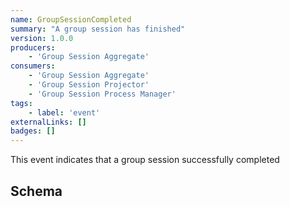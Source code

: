 ```yaml
---
name: GroupSessionCompleted
summary: "A group session has finished"
version: 1.0.0
producers:
    - 'Group Session Aggregate'
consumers:
    - 'Group Session Aggregate'
    - 'Group Session Projector'
    - 'Group Session Process Manager'
tags:
    - label: 'event'
externalLinks: []
badges: []
---
```

This event indicates that a group session successfully completed

<Mermaid />

## Schema
<SchemaViewer />